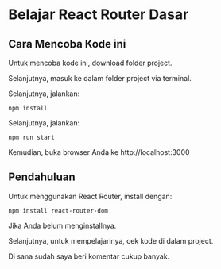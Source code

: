 # Belajar React Router Dasar

## Cara Mencoba Kode ini

Untuk mencoba kode ini, download folder project.

Selanjutnya, masuk ke dalam folder project via terminal.

Selanjutnya, jalankan:

```
npm install
```

Selanjutnya, jalankan:

```
npm run start
```

Kemudian, buka browser Anda ke http://localhost:3000

## Pendahuluan

Untuk menggunakan React Router, install dengan:

```
npm install react-router-dom
```

Jika Anda belum menginstallnya.

Selanjutnya, untuk mempelajarinya, cek kode di dalam project. 

Di sana sudah saya beri komentar cukup banyak.